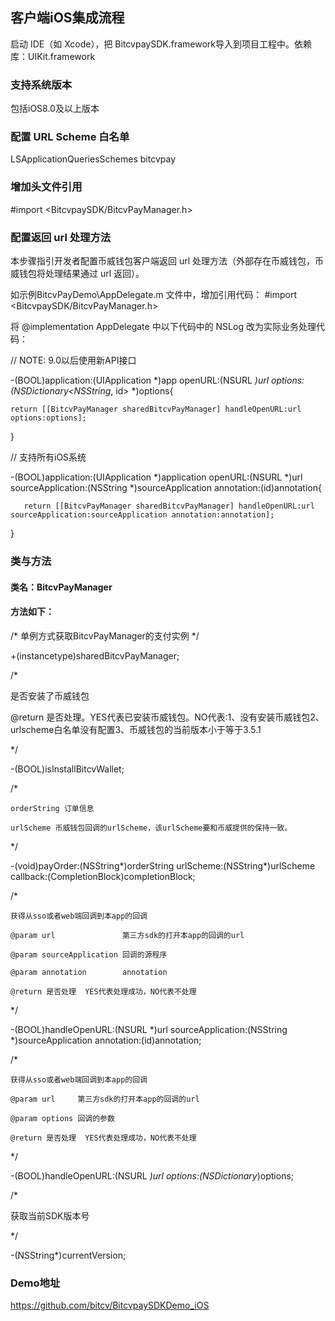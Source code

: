 ## 客户端iOS集成流程
启动 IDE（如 Xcode），把 BitcvpaySDK.framework导入到项目工程中。依赖库：UIKit.framework

### 支持系统版本
包括iOS8.0及以上版本

### 配置 URL Scheme 白名单
<key>LSApplicationQueriesSchemes</key>
	<array>
		<string>bitcvpay</string>
	</array>

### 增加头文件引用
#import <BitcvpaySDK/BitcvPayManager.h>

### 配置返回 url 处理方法
本步骤指引开发者配置币威钱包客户端返回 url 处理方法（外部存在币威钱包，币威钱包将处理结果通过 url 返回）。

如示例BitcvPayDemo\AppDelegate.m 文件中，增加引用代码：
#import <BitcvpaySDK/BitcvPayManager.h>

将 @implementation AppDelegate 中以下代码中的 NSLog 改为实际业务处理代码：

// NOTE: 9.0以后使用新API接口

-(BOOL)application:(UIApplication *)app openURL:(NSURL *)url options:(NSDictionary<NSString*, id> *)options{

    return [[BitcvPayManager sharedBitcvPayManager] handleOpenURL:url options:options];
}

// 支持所有iOS系统

-(BOOL)application:(UIApplication *)application openURL:(NSURL *)url sourceApplication:(NSString *)sourceApplication annotation:(id)annotation{
    
       return [[BitcvPayManager sharedBitcvPayManager] handleOpenURL:url sourceApplication:sourceApplication annotation:annotation];
}


### 类与方法
#### 类名：BitcvPayManager

#### 方法如下：

/*
   单例方式获取BitcvPayManager的支付实例
*/

+(instancetype)sharedBitcvPayManager;

/*

   是否安装了币威钱包

   @return 是否处理。YES代表已安装币威钱包。NO代表:1、没有安装币威钱包2、urlscheme白名单没有配置3、币威钱包的当前版本小于等于3.5.1

 */

-(BOOL)isInstallBitcvWallet;

/*
 
    orderString 订单信息
 
    urlScheme 币威钱包回调的urlScheme，该urlScheme要和币威提供的保持一致。
 
 */

-(void)payOrder:(NSString*)orderString urlScheme:(NSString*)urlScheme callback:(CompletionBlock)completionBlock;


/*

    获得从sso或者web端回调到本app的回调

    @param url               第三方sdk的打开本app的回调的url

    @param sourceApplication 回调的源程序

    @param annotation        annotation

    @return 是否处理  YES代表处理成功，NO代表不处理
 
 */

-(BOOL)handleOpenURL:(NSURL *)url sourceApplication:(NSString *)sourceApplication annotation:(id)annotation;

/*

    获得从sso或者web端回调到本app的回调
 
    @param url     第三方sdk的打开本app的回调的url

    @param options 回调的参数
 
    @return 是否处理  YES代表处理成功，NO代表不处理
 
 */

-(BOOL)handleOpenURL:(NSURL *)url options:(NSDictionary*)options;

/*

   获取当前SDK版本号

*/

-(NSString*)currentVersion;

### Demo地址

https://github.com/bitcv/BitcvpaySDKDemo_iOS

